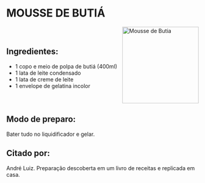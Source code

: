 # MOUSSE DE BUTIÁ

<div style="display: flex; align-items: center; justify-content: space-between;">

<div>

## Ingredientes:

- 1 copo e meio de polpa de butiá (400ml)
- 1 lata de leite condensado
- 1 lata de creme de leite
- 1 envelope de gelatina incolor

</div>

<div>

<img src="/assets/butia.jpeg" alt="Mousse de Butia" style="width: auto; height: 200px;">

</div>

</div>

## Modo de preparo:

Bater tudo no liquidificador e gelar.

## Citado por:

André Luiz. Preparação descoberta em um livro de receitas e replicada em casa.
